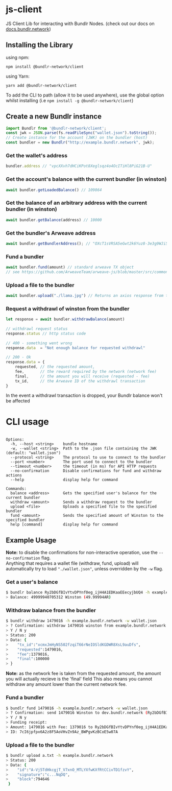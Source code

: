 # js-client
JS Client Lib for interacting with Bundlr Nodes.
(check out our docs on [docs.bundlr.network](https://docs.bundlr.network))
## Installing the Library
using npm:

```npm install @bundlr-network/client```

using Yarn:

```yarn add @bundlr-network/client```

To add the CLI to path (allow it to be used anywhere), use the global option whilst installing (i.e `npm install -g @bundlr-network/client`)


## Create a new Bundlr instance

```ts
import Bundlr from '@bundlr-network/client';
const jwk = JSON.parse(fs.readFileSync("wallet.json").toString());
// Create instance for the account (JWK) on the bundler (host)
const bundler = new Bundlr("http://example.bundlr.network", jwk);
```

### Get the wallet's address
 
```ts
bundler.address // "vpcXXvh7dHCiKPot8Xeglsqz4o4OcITiHl8PiG21B-U"
```

### Get the account's balance with the current bundler (in winston)
```ts
await bundler.getLoadedBalance() // 109864
```

### Get the balance of an arbitrary address with the current bundler (in winston)

```ts
await bundler.getBalance(address) // 10000 
```
### Get the bundler's Arweave address

```ts
await bundler.getBundlerAddress(); // "OXcT1sVRSA5eGwt2k6Yuz8-3e3g9WJi5uSE99CWqsBs"
```

### Fund a bundler

```ts
await bundler.fund(amount) // standard arweave TX object 
// see https://github.com/ArweaveTeam/arweave-js/blob/master/src/common/lib/transaction.ts
```

### Upload a file to the bundler

```ts
await bundler.upload("./llama.jpg") // Returns an axios response from the gateway
```

### Request a withdrawl of <amount> winston from the bundler

```ts
let response = await bundler.withdrawBalance(amount)
 
// withdrawl request status
response.status // http status code
 
// 400 - something went wrong
response.data  = "Not enough balance for requested withdrawl"
 
// 200 - Ok
response.data = {
    requested, // the requested amount,
    fee,       // the reward required by the network (network fee)
    final,     // the amount you will receive (requested - fee)
    tx_id,     // the Arweave ID of the withdrawl transaction
}
```
In the event a withdrawl transaction is dropped, your Bundlr balance won't be affected

# CLI usage
```Usage: bundlr [options] [command]

Options:
  -h, --host <string>    bundle hostname
  -w, --wallet <string>  Path to the .json file containing the JWK (default: "wallet.json")
  --protocol <string>    The protocol to use to connect to the bundler
  --port <number>        The port used to connect to the bundler
  --timeout <number>     the timeout (in ms) for API HTTP requests
  --no-confirmation      Disable confirmations for fund and withdraw actions
  --help                 display help for command

Commands:
  balance <address>      Gets the specified user's balance for the current bundler
  withdraw <amount>      Sends a withdraw request to the bundler
  upload <file>          Uploads a specified file to the specified bundler
  fund <amount>          Sends the specified amount of Winston to the specified bundler
  help [command]         display help for command
```
## Example Usage
 <b>Note:</b> to disable the confirmations for non-interactive operation, use the `--no-confirmation` flag. \
 Anything that requires a wallet file (withdraw, fund, upload) will automatically try to load `"./wallet.json"`, unless overridden by the `-w` flag.

 ### Get a user's balance
 
```sh
$ bundlr balance Ry2bDGfBIvYtvDPYnf0eg_ijH4A1EDKaaEEecyjbUQ4 -h example.bundlr.network
> Balance: 49999940705312 Winston (49.99994AR)
```
 
### Withdraw balance from the bundler
 
```sh
$ bundlr withdraw 1479016 -h example.bundlr.network -w wallet.json
> ? Confirmation: withdraw 1479016 winston from example.bundlr.network (Ry2bDGfBIvYtvDPYnf0eg_ijH4A1EDKaaEEecyjbUQ4)?
> Y / N y
> Status: 200 
> Data: {
>    "tx_id":"xcmxJmHyNS502fzqiT66rNeIOSldKGDWR8XsL9auDfs",
>    "requested":1479016,
>    "fee":1379016,
>    "final":100000
> }
```
 <b>Note:</b> as the network fee is taken from the requested amount, the amount you will actually recieve is the 'final' field
This also means you cannot withdraw any amount lower than the current network fee.
 
### Fund a bundler

```sh
$ bundlr fund 1479016 -h example.bundlr.network -w wallet.json
> ? Confirmation: send 1479016 Winston to dev.bundlr.network (Ry2bDGfBIvYtvDPYnf0eg_ijH4A1EDKaaEEecyjbUQ4)?
> Y / N y
> Funding receipt: 
> Amount: 1479016 with Fee: 1379016 to Ry2bDGfBIvYtvDPYnf0eg_ijH4A1EDKaaEEecyjbUQ4 
> ID: 7cI6jpfpx6A2z8F5AoVHvZn9Az_BWPgvKzBCoE5w07A
```
 
 ### Upload a file to the bundler
 
```sh
$ bundlr upload a.txt -h example.bundlr.network
> Status: 200 
> Data: {
>    "id":"A-Vj5TdHkcgjT_V7xnO_MTLYXfwKXfRtCCivTD1fzvY",
>    "signature":"c...NqDQ",
>    "block":794646
 }
```
 
